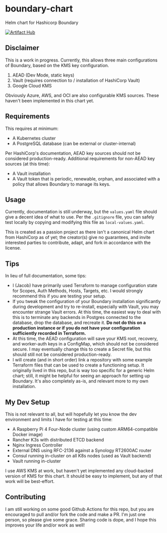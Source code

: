 # boundary-chart
Helm chart for Hashicorp Boundary

[![Artifact Hub](https://img.shields.io/endpoint?url=https://artifacthub.io/badge/repository/boundary-chart)](https://artifacthub.io/packages/search?repo=boundary-chart)

## Disclaimer
This is a work in progress. Currently, this allows three main configurations of Boundary, based on the KMS key configuration.

1. AEAD (Dev Mode, static keys)
2. Vault (requires connection to / installation of HashiCorp Vault)
3. Google Cloud KMS

Obviously Azure, AWS, and OCI are also configurable KMS sources. These haven't been implemented in this chart yet.

## Requirements
This requires at minimum:
- A Kubernetes cluster
- A PostgreSQL database (can be external or cluster-internal)

Per HashiCorp's documentation, AEAD key sources should not be considered production-ready. Additional requirements for non-AEAD key sources (at this time):
- A Vault installation
- A Vault token that is periodic, renewable, orphan, and associated with a policy that allows Boundary to manage its keys.

## Usage
Currently, documentation is still underway, but the `values.yaml` file should give a decent idea of what to use. Per the `.gitignore` file, you can safely test locally by copying and modifying this file as `local-values.yaml`.

This is created as a passion project as there isn't a canonical Helm chart from HashiCorp as of yet; the creator(s) give no guarantees, and invite interested parties to contribute, adapt, and fork in accordance with the license.

## Tips
In lieu of full documentation, some tips:
- I (Jacob) have primarily used Terraform to manage configuration state for Scopes, Auth Methods, Hosts, Targets, etc. I would strongly recommend this if you are testing your setup.
- If you tweak the configuration of your Boundary installation significantly during development and try to re-install, especially with Vault, you may encounter strange Vault errors. At this time, the easiest way to deal with this is to terminate any backends in Postgres connected to the database, drop the database, and recreate it. **Do not do this on a production instance or if you do not have your configuration sufficiently recorded in Terraform.**
- At this time, the AEAD configuration will save your KMS root, recovery, and worker-auth keys in a ConfigMap, which should not be considered secure. I may eventually change this to create a Secret file, but this should still not be considered production-ready.
- I will create (and in short order) link a repository with some example Terraform files that can be used to create a functioning setup. It originally lived in this repo, but is way too specific for a generic Helm chart; still, it might be helpful for seeing an approach for setting up Boundary. It's also completely as-is, and relevant more to my own installation.

## My Dev Setup
This is not relevant to all, but will hopefully let you know the dev environment and limits I have for testing at this time:
- A Raspberry Pi 4 Four-Node cluster (using custom ARM64-compatible Docker image)
- Rancher K3s with distributed ETCD backend
- Nginx Ingress Controller
- External DNS using RFC-2136 against a Synology RT2600AC router
- Consul running in-cluster on all K8s nodes (used as Vault backend)
- Vault running in-cluster

I use AWS KMS at work, but haven't yet implemented any cloud-backed version of KMS for this chart. It should be easy to implement, but any of that work will be best-effort.

## Contributing
I am still working on some good Github Actions for this repo, but you are encouraged to pull and/or fork the code and make a PR. I'm just one person, so please give some grace. Sharing code is dope, and I hope this improves your life and/or work as well!
